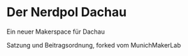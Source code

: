 # Der Nerdpol Dachau

Ein neuer Makerspace für Dachau

Satzung und Beitragsordnung, forked vom MunichMakerLab
